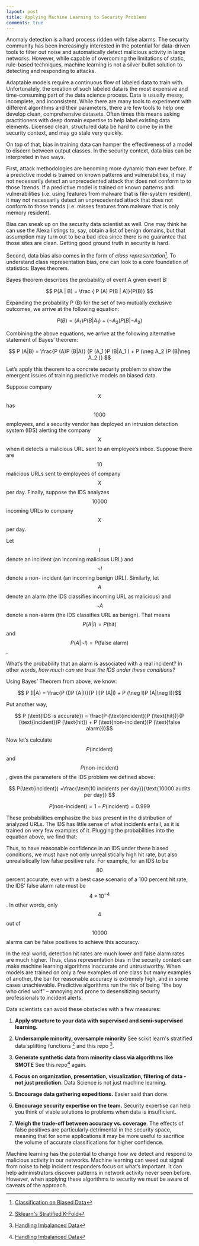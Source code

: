 ```yaml
---
layout: post
title: Applying Machine Learning to Security Problems
comments: true
---
```


Anomaly detection is a hard process ridden with false alarms. The security community
has been increasingly interested in the potential for data-driven tools to filter out
noise and automatically detect malicious activity in large networks. However, while capable
of overcoming the limitations of static, rule-based techniques, machine learning
is not a silver bullet solution to detecting and responding to attacks.

Adaptable models require a continuous flow of labeled data to train with. Unfortunately, the creation of such labeled data is the most
expensive and time-consuming part of the data science process. Data is usually messy, incomplete, and inconsistent.
While there are many tools to experiment with different algorithms and
their parameters, there are few tools to help one develop clean, comprehensive
datasets. Often times this means asking practitioners with deep domain expertise
to help label existing data elements. Licensed clean, structured data be hard to come by
in the security context, and may go stale very quickly.

On top of that, bias in training data can hamper the effectiveness of a model
to discern between output classes. In the security context, data bias can be
interpreted in two ways.

First, attack methodologies are becoming more dynamic than ever before. If a
predictive model is trained on known patterns and vulnerabilities, it may not
necessarily detect an unprecedented attack that does not conform to to those
1trends. If a predictive model is trained on known patterns and vulnerabilities
(i.e. using features from malware that is file-system resident),
it may not necessarily detect an unprecedented attack that does not conform
 to those trends (i.e. misses features from malware that is only memory resident).

Bias can sneak up on the security data scientist as well. One may think he can use the Alexa listings to,
say, obtain a list of benign domains, but that assumption may turn out to be a bad
idea since there is no guarantee that those sites are clean. Getting good ground
truth in security is hard.

Second, data bias also comes in the form of *class representation*[^1]. To understand
class representation bias, one can look to a core foundation of statistics: Bayes
theorem.


Bayes theorem describes the probability of event A given event B:

$$ P(A | B) = \frac { P (A) P(B | A)}{P(B)} $$

Expanding the probability P (B) for the set of two mutually exclusive outcomes,
we arrive at the following equation:

$$ P (B) = (A_1 )P (B|A_1 ) + (\neg A_2 )P (B|\neg A_2 ) $$

Combining the above equations, we arrive at the following alternative statement
of Bayes’ theorem:

$$ P (A|B) = \frac{P (A)P (B|A)} {P (A_1 )P (B|A_1 ) + P (\neg A_2 )P (B|\neg A_2 )} $$

Let’s apply this theorem to a concrete security problem to show the emergent
issues of training predictive models on biased data.

Suppose company $$X$$ has $$1000$$ employees, and a security vendor has deployed an
intrusion detection system (IDS) alerting the company $$X$$ when it detects a malicious
URL sent to an employee’s inbox. Suppose there are $$10$$ malicious URLs
sent to employees of company $$X$$ per day. Finally, suppose the IDS analyzes
$$10000$$ incoming URLs to company $$X$$ per day.

Let $$I$$denote an incident (an incoming malicious URL) and $$\neg I$$ denote a non-
incident (an incoming benign URL). Similarly, let $$A$$ denote an alarm (the
IDS classifies incoming URL as malicious) and $$\neg A$$ denote a non-alarm (the
IDS classifies URL as benign). That means $$P (A|I) = P (\text{hit})$$ and $$P (A| \neg I) =
P (\text{false alarm})$$.


What’s the probability that an alarm is associated with a real incident? In other
words, *how much can we trust the IDS under these conditions?*

Using Bayes’ Theorem from above, we know:

$$ P (I|A) = \frac{P (I)P (A|I)}{P (I)P (A|I) + P (\neg I)P (A|\neg I)}$$

Put another way,

$$ P (\text{IDS is accurate}) = \frac{P (\text{incident})P (\text{hit})}{P (\text{incident})P (\text{hit}) + P (\text{non-incident})P (\text{false alarm})}$$

Now let’s calculate $$P(\text{incident})$$ and $$P(\text{non-incident})$$, given the parameters of
the IDS problem we defined above:


$$ P(\text{incident}) =\frac{\text{10 incidents per day}}{\text{10000 audits per day}} $$

$$ P (\text{non-incident}) = 1 − P (\text{incident}) = 0.999$$

These probabilities emphasize the bias present in the distribution of analyzed
URLs. The IDS has little sense of what incidents entail, as it is trained on very
few examples of it. Plugging the probabilities into the equation above, we find
that:

Thus, to have reasonable confidence in an IDS under these biased conditions,
we must have not only unrealistically high hit rate, but also unrealistically low
false positive rate. For example, for an IDS to be $$80$$ percent accurate, even with
a best case scenario of a 100 percent hit rate, the IDS’ false alarm rate must be
$$4 \times 10^{−4}$$ . In other words, only $$4$$ out of $$10000$$ alarms can be false
positives to achieve this accuracy.

In the real world, detection hit rates are much lower and false alarm rates are
much higher. Thus, class representation bias in the security context can make
machine learning algorithms inaccurate and untrustworthy. When models are
trained on only a few examples of one class but many examples of another, the
bar for reasonable accuracy is extremely high, and in some cases unachievable.
Predictive algorithms run the risk of being ”the boy who cried wolf” – annoying
and prone to desensitizing security professionals to incident alerts.

Data scientists can avoid these obstacles with a few measures:

1) **Apply structure to your data with supervised and semi-supervised learning.**

2) **Undersample minority, oversample minority** See scikit learn's stratified data splitting functions [^2] and this repo [^3].

3) **Generate synthetic data from minority class via algorithms like SMOTE** See this repo[^3] again.

4) **Focus on organization, presentation, visualization, filtering of data - not just prediction.** Data Science is not just
machine learning.

5) **Encourage data gathering expeditions.** Easier said than done.

6) **Encourage security expertise on the team.** Security expertise can help you think of viable solutions to problems when
data is insufficient.

7) **Weigh the trade-off between accuracy vs. coverage**. The effects of false positives are particularly
detrimental in the security space, meaning that for some applications it may be more useful to sacrifice
the volume of accurate classifications for higher confidence.

Machine learning has the potential to change how we detect and respond to
malicious activity in our networks. Machine learning can weed out signal from
noise to help incident responders focus on what’s important. It can help administrators
discover patterns in network activity never seen before. However, when applying these
algorithms to security we must be aware of caveats of the approach.

[^1]:[Classification on Biased Data](http://divac.ist.temple.edu/~vucetic/documents/vucetic01ecml.pdf)
[^2]:[Sklearn's Stratified K-Fold](http://scikit-learn.org/stable/modules/generated/sklearn.cross_validation.StratifiedKFold.html#sklearn.cross_validation.StratifiedKFold)
[^3]:[Handling Imbalanced Data](https://github.com/fmfn/UnbalancedDataset)
